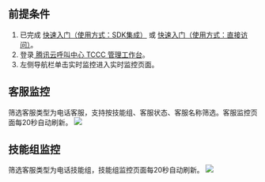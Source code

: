 ## 前提条件
1. 已完成 [快速入门（使用方式：SDK集成）](xxxx) 或 [快速入门（使用方式：直接访问）](xxxx)。
2. 登录[ 腾讯云呼叫中心 TCCC 管理工作台](https://console.cloud.tencent.com/ccc)。
3. 左侧导航栏单击实时监控进入实时监控页面。

## 客服监控
筛选客服类型为电话客服，支持按技能组、客服状态、客服名称筛选。客服监控页面每20秒自动刷新。
![](https://qcloudimg.tencent-cloud.cn/raw/afac307ede727f02d8e1b4dbea60aee7.png)

## 技能组监控
筛选客服类型为电话技能组，技能组监控页面每20秒自动刷新。
![](https://qcloudimg.tencent-cloud.cn/raw/3ea404dbe19c1d4c06b8efc9c945ff67.png)
